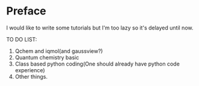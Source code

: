 # Preface

I would like  to write some tutorials but I'm too lazy so it's delayed until now.

TO DO LIST:

1. Qchem and iqmol(and gaussview?)
2. Quantum chemistry basic
3. Class based python coding(One should already have python code experience)
4. Other things.





